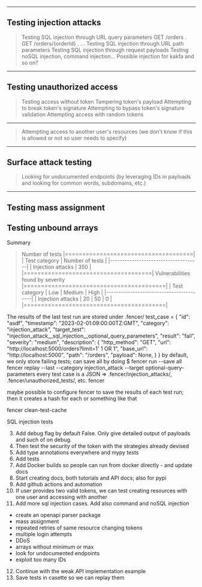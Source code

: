 -------------------------
Testing injection attacks
-------------------------
> Testing SQL injection through URL query parameters
    GET /orders .
    GET /orders/{orderId} .
    ...
> Testing SQL injection through URL path parameters
> Testing SQL injection through request payloads
> Testing noSQL injection, command injection... Possible injection for kakfa and so on?
----------------------------
Testing unauthorized access
----------------------------
> Testing access without token
> Tampering token's payload
> Attempting to break token's signature
> Attempting to bypass token's signature validation
> Attempting access with random tokens
----------------------------
> Attempting access to another user's resources (we don't know if this is allowed or not so user needs to specify)
----------------------
Surface attack testing
----------------------
> Looking for undocumented endpoints (by leveraging IDs in payloads and looking for common words, subdomains, etc.)
----------------------
Testing mass assignment
-----------------------
Testing unbound arrays
----------------------

Summary
> Number of tests
|=====================================|
| Test category     | Number of tests |
|-------------------------------------|
| Injection attacks |      350        |
|=====================================|
> Vulnerabilities found by severity
|=========================================|
| Test category     | Low | Medium | High |
|-----------------------------------------|
| Injection attacks |  20 |   50   |  0   |
|=========================================|

The results of the last test run are stored under .fencer/
test_case = {
    "id": "asdf",
    "timestamp": "2023-02-01:09:00:00TZ:GMT",
    "category": "injection_attack",
    "target_test": "injection_attack__sql_injection__optional_query_parameters",
    "result": "fail",
    "severity": "medium",
    "description": {
        "http_method": "GET",
        "url": "http://localhost:5000/orders?limit=1' 1 OR 1",
        "base_url": "http://localhost:5000",
        "path": "/orders",
        "payload": None,
    }
}
by default, we only store failing tests; can save all by doing
$ fencer run --save all
fencer replay --last --category injection_attack --target optional-query-parameters
every test case is a JSON
=> .fencer/injection_attacks/, .fencer/unauthorized_tests/, etc.
fencer

maybe possible to configure fencer to save the results of each test run; then it creates a hash
for each or something like that

fencer clean-test-cache

SQL injection tests

3. Add debug flag by default False. Only give detailed output of payloads and such of on debug.
5. Then test the security of the token with the strategies already devised
6. Add type annotations everywhere and mypy tests
7. Add tests
8. Add Docker builds so people can run from docker directly - and update docs
9. Start creating docs, both tutorials and API docs; also for pypi
10. Add github actions and automation
11. If user provides two valid tokens, we can test creating resources with one user and accessing with another
12. Add more sql injection cases. Add also command and noSQL injection
- create an openapi parser package
- mass assignment
- repeated retries of same resource changing tokens
- multiple login attempts
- DDoS
- arrays without minimum or max
- look for undocumented endpoints
- exploit too many IDs
12. Continue with the weak API implementation example
13. Save tests in casette so we can replay them